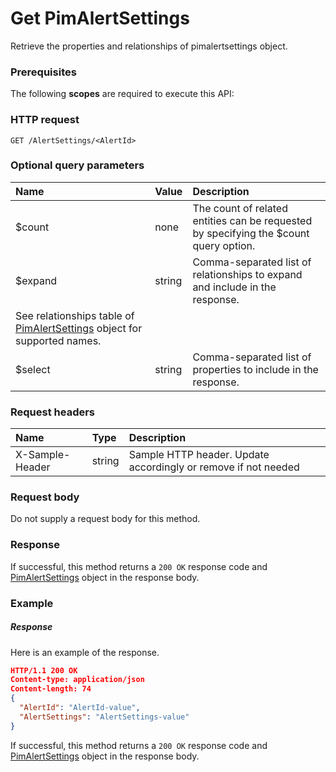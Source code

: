 # Get PimAlertSettings

Retrieve the properties and relationships of pimalertsettings object.
### Prerequisites
The following **scopes** are required to execute this API: 
### HTTP request
<!-- { "blockType": "ignored" } -->
```http
GET /AlertSettings/<AlertId>
```
### Optional query parameters
|Name|Value|Description|
|:---------------|:--------|:-------|
|$count|none|The count of related entities can be requested by specifying the $count query option.|
|$expand|string|Comma-separated list of relationships to expand and include in the response. 
See relationships table of [PimAlertSettings](../resources/pimalertsettings.md) object for supported names. |
|$select|string|Comma-separated list of properties to include in the response.|

### Request headers
| Name       | Type | Description|
|:-----------|:------|:----------|
| X-Sample-Header  | string  | Sample HTTP header. Update accordingly or remove if not needed|

### Request body
Do not supply a request body for this method.
### Response
If successful, this method returns a `200 OK` response code and [PimAlertSettings](../resources/pimalertsettings.md) object in the response body.
### Example
##### Response
Here is an example of the response.
<!-- {
  "blockType": "response",
  "truncated": false,
  "@odata.type": "pimalertsettings"
} -->
```json
HTTP/1.1 200 OK
Content-type: application/json
Content-length: 74
{
  "AlertId": "AlertId-value",
  "AlertSettings": "AlertSettings-value"
}
```
If successful, this method returns a `200 OK` response code and [PimAlertSettings](../resources/pimalertsettings.md) object in the response body.

<!-- uuid: d3e7fb39-099b-41a6-a22c-37cb1b0ba921
2015-10-16 21:10:59 UTC -->
<!-- {
  "type": "#page.annotation",
  "description": "Get PimAlertSettings",
  "keywords": "",
  "section": "documentation",
  "tocPath": ""
}-->